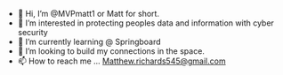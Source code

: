 - 👋 Hi, I’m @MVPmatt1 or Matt for short.
- 👀 I’m interested in protecting peoples data and information with cyber security 
- 🌱 I’m currently learning @ Springboard 
- 💞️ I’m looking to build my connections in the space.
- 📫 How to reach me ... Matthew.richards545@gmail.com

<!---
MVPmatt1/MVPmatt1 is a ✨ special ✨ repository because its `README.md` (this file) appears on your GitHub profile.
You can click the Preview link to take a look at your changes.
--->
